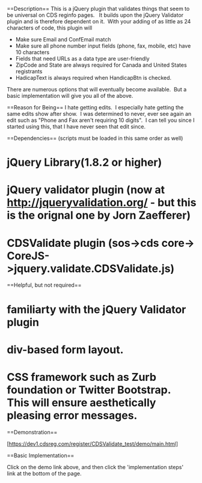 ==Description==
This is a jQuery plugin that validates things that seem to be universal on CDS reginfo pages.&nbsp;&nbsp; It builds upon the jQuery Validator plugin and is therefore dependent on it.&nbsp; With your adding of&nbsp;as little as 24 characters of code, this plugin will

* Make sure Email and ConfEmail match
* Make sure all phone number input fields (phone, fax, mobile, etc) have 10 characters
* Fields that need URLs as a data type are user-friendly
* ZipCode and State are always required for Canada and United States registrants
* HadicapText is always required when HandicapBtn is checked.&nbsp; 

There are numerous options that will eventually become available.&nbsp; But a basic implementation will give you all of the above.&nbsp; 

==Reason for Being==
I hate getting edits.&nbsp; I especially hate getting the same edits show after show.&nbsp; I was determined to never, ever see again an edit such as "Phone and Fax aren't requiring 10 digits".&nbsp; I can tell you since I started using this, that I have never seen that edit since.&nbsp; 

==Dependencies==
(scripts must be loaded in this same order as well)

# jQuery Library(1.8.2 or higher)
# jQuery validator plugin (now at <A href="http://jqueryvalidation.org/">__<FONT color=#0066cc>http://jqueryvalidation.org/</FONT>__</A>&nbsp;- but this is the orignal one by Jorn Zaefferer)
# CDSValidate plugin (sos->cds core-> CoreJS->jquery.validate.CDSValidate.js) 

==Helpful, but not required==


# familiarty with the jQuery Validator plugin
# div-based form layout.&nbsp;
# CSS framework such as Zurb foundation or Twitter Bootstrap.&nbsp; This will ensure aesthetically pleasing error messages.

==Demonstration==


[https://dev1.cdsreg.com/register/CDSValidate_test/demo/main.html]

==Basic Implementation==

<P class=separator>Click on the demo link above, and then click the 'implementation steps' link&nbsp;at the bottom of the page. &nbsp;